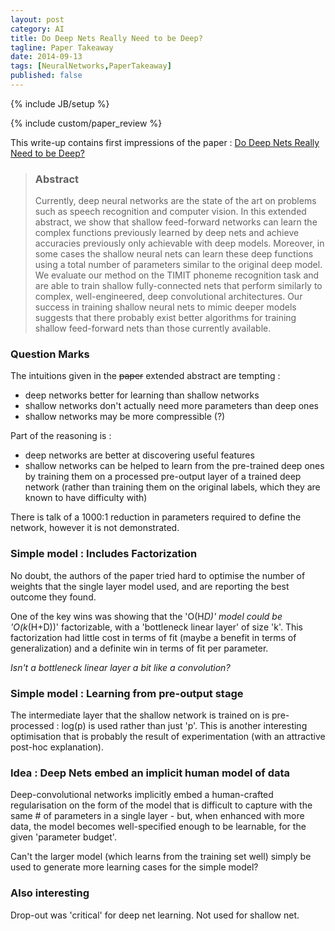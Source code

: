```yaml
---
layout: post
category: AI
title: Do Deep Nets Really Need to be Deep?
tagline: Paper Takeaway
date: 2014-09-13
tags: [NeuralNetworks,PaperTakeaway]
published: false
---
```

{% include JB/setup %}

{% include custom/paper_review %}

This write-up contains first impressions of the paper :
[Do Deep Nets Really Need to be Deep?](http://arxiv.org/pdf/1312.6184.pdf)

> ### Abstract
> Currently, deep neural networks are the state of the art on problems such as speech
> recognition and computer vision.  In this extended abstract, we show that shallow 
> feed-forward networks can learn the complex functions previously learned by
> deep nets and achieve accuracies previously only achievable with deep models.  Moreover, 
> in some cases the shallow neural nets can learn these deep functions
> using a total number of parameters similar to the original deep model.  We evaluate our
> method on the TIMIT phoneme recognition task and are able to train
> shallow fully-connected nets that perform similarly to complex, well-engineered,
> deep convolutional architectures.  Our success in training shallow neural nets to
> mimic deeper models suggests that there probably exist better algorithms for training shallow 
> feed-forward nets than those currently available.

### Question Marks 

The intuitions given in the <del>paper</del> extended abstract are tempting : 

  *  deep networks better for learning than shallow networks
  *  shallow networks don't actually need more parameters than deep ones
  *  shallow networks may be more compressible (?)
  
Part of the reasoning is :

  *  deep networks are better at discovering useful features
  *  shallow networks can be helped to learn from the pre-trained deep ones by training them on a processed pre-output layer of a trained deep network (rather than training them on the original labels, which they are known to have difficulty with)
  
There is talk of a 1000:1 reduction in parameters required to define the 
network, however it is not demonstrated.


### Simple model : Includes Factorization

No doubt, the authors of the 
paper tried hard to optimise the number of weights that the single layer 
model used, and are reporting the best outcome they found.

One of the key wins was showing that the 'O(H*D)' model could be 'O(k*(H+D))' factorizable, 
with a 'bottleneck linear layer' of size 'k'.  This factorization had little cost in 
terms of fit (maybe a benefit in terms of generalization) 
and a definite win in terms of fit per parameter.

_Isn't a bottleneck linear layer a bit like a convolution?_


### Simple model : Learning from pre-output stage

The intermediate layer that the shallow network is trained on is pre-processed : 
log(p) is used rather than just 'p'.  This is another interesting optimisation 
that is probably the result of experimentation (with an attractive post-hoc explanation).


### Idea : Deep Nets embed an implicit human model of data

Deep-convolutional networks implicitly embed a human-crafted regularisation on the 
form of the model that is difficult to capture with the same # of parameters 
in a single layer - but, when enhanced with more data, the model becomes well-specified 
enough to be learnable, for the given 'parameter budget'.

Can't the larger model (which learns from the training set well) simply be 
used to generate more learning cases for the simple model?


### Also interesting

Drop-out was 'critical' for deep net learning.  Not used for shallow net.

